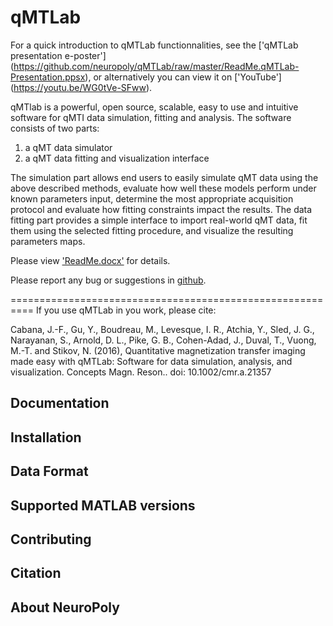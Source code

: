 # qMTLab

For a quick introduction to qMTLab functionnalities, see the ['qMTLab presentation e-poster'] (https://github.com/neuropoly/qMTLab/raw/master/ReadMe.qMTLab-Presentation.ppsx), or alternatively you can view it on ['YouTube']
(https://youtu.be/WG0tVe-SFww).

qMTlab is a powerful, open source, scalable, easy to use and intuitive software for qMTI data simulation, fitting and analysis. The software consists of two parts:
1) a qMT data simulator
2) a qMT data fitting and visualization interface

The simulation part allows end users to easily simulate qMT data using the above described methods, evaluate how well these models perform under known parameters input, determine the most appropriate acquisition protocol and evaluate how fitting constraints impact the results. The data fitting part provides a simple interface to import real-world qMT data, fit them using the selected fitting procedure, and visualize the resulting parameters maps.

Please view ['ReadMe.docx'](https://github.com/neuropoly/qMTLab/raw/master/ReadMe.docx) for details.

Please report any bug or suggestions in [github](https://github.com/neuropoly/qMTLab/issues).


==========================================================
If you use qMTLab in you work, please cite:

Cabana, J.-F., Gu, Y., Boudreau, M., Levesque, I. R., Atchia, Y., Sled, J. G., Narayanan, S., Arnold, D. L., Pike, G. B., Cohen-Adad, J., Duval, T., Vuong, M.-T. and Stikov, N. (2016), Quantitative magnetization transfer imaging made easy with qMTLab: Software for data simulation, analysis, and visualization. Concepts Magn. Reson.. doi: 10.1002/cmr.a.21357

## Documentation

## Installation

## Data Format

## Supported MATLAB versions

## Contributing

## Citation

## About NeuroPoly
